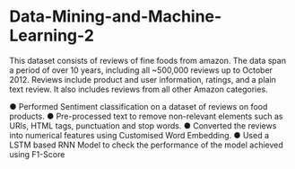 # Data-Mining-and-Machine-Learning-2

This dataset consists of reviews of fine foods from amazon. The data span a period of over 10 years, including all ~500,000 reviews up to October 2012. Reviews include product and user information, ratings, and a plain text review. It also includes reviews from all other Amazon categories.

● Performed Sentiment classification on a dataset of reviews on food products. 
● Pre-processed text to remove non-relevant elements such as URls, HTML tags, punctuation and stop words. 
● Converted the reviews into numerical features using Customised Word Embedding.
● Used a LSTM based RNN Model to check the performance of the model achieved using F1-Score
